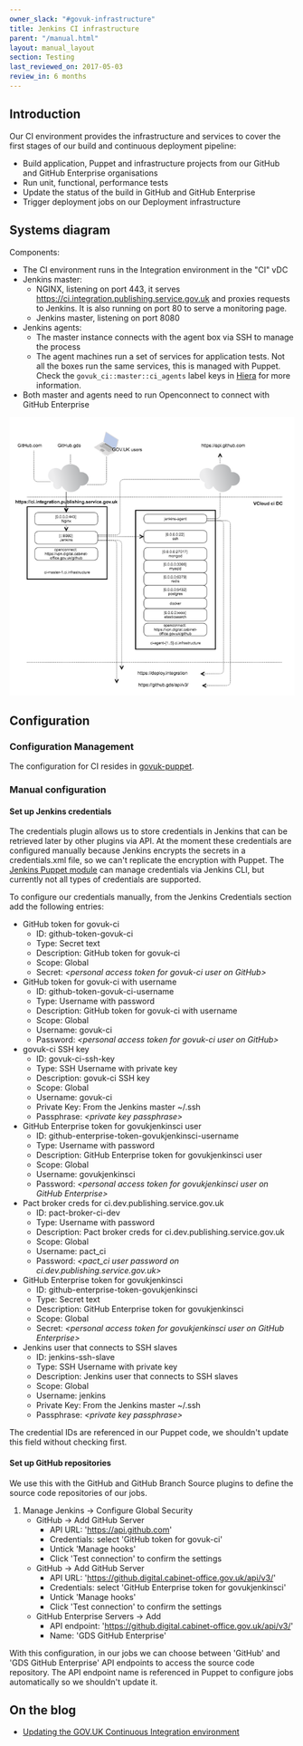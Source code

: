 ```yaml
---
owner_slack: "#govuk-infrastructure"
title: Jenkins CI infrastructure
parent: "/manual.html"
layout: manual_layout
section: Testing
last_reviewed_on: 2017-05-03
review_in: 6 months
---
```


## Introduction

Our CI environment provides the infrastructure and services to cover the
first stages of our build and continuous deployment pipeline:

- Build application, Puppet and infrastructure projects from our GitHub and GitHub Enterprise organisations
- Run unit, functional, performance tests
- Update the status of the build in GitHub and GitHub Enterprise
- Trigger deployment jobs on our Deployment infrastructure

## Systems diagram

Components:

- The CI environment runs in the Integration environment in the "CI" vDC
- Jenkins master:
  - NGINX, listening on port 443, it serves <https://ci.integration.publishing.service.gov.uk>
and proxies requests to Jenkins. It is also running on port 80 to serve a monitoring page.
  - Jenkins master, listening on port 8080
- Jenkins agents:
  - The master instance connects with the agent box via SSH to manage the process
  - The agent machines run a set of services for application tests. Not all the boxes run
    the same services, this is managed with Puppet. Check the `govuk_ci::master::ci_agents` label keys in
[Hiera](https://github.com/alphagov/govuk-puppet/blob/master/hieradata/common.yaml) for more information.
- Both master and agents need to run Openconnect to connect with GitHub Enterprise

![image](images/ci_infrastructure.png)

## Configuration

### Configuration Management

The configuration for CI resides in [govuk-puppet](https://github.com/alphagov/govuk-puppet/tree/master/modules/govuk_ci).

### Manual configuration

#### Set up Jenkins credentials

The credentials plugin allows us to store credentials in Jenkins that can be retrieved later by other plugins
via API. At the moment these credentials are configured manually because Jenkins encrypts the secrets in a
credentials.xml file, so we can't replicate the encryption with Puppet. The [Jenkins Puppet module](https://forge.puppet.com/rtyler/jenkins)
can manage credentials via Jenkins CLI, but currently not all types of credentials are supported.

To configure our credentials manually, from the Jenkins Credentials section add the following entries:

* GitHub token for govuk-ci
  - ID: github-token-govuk-ci
  - Type: Secret text
  - Description: GitHub token for govuk-ci
  - Scope: Global
  - Secret: *\<personal access token for govuk-ci user on GitHub\>*
* GitHub token for govuk-ci with username
  - ID: github-token-govuk-ci-username
  - Type: Username with password
  - Description: GitHub token for govuk-ci with username
  - Scope: Global
  - Username: govuk-ci
  - Password: *\<personal access token for govuk-ci user on GitHub\>*
* govuk-ci SSH key
  - ID: govuk-ci-ssh-key
  - Type: SSH Username with private key
  - Description: govuk-ci SSH key
  - Scope: Global
  - Username: govuk-ci
  - Private Key: From the Jenkins master ~/.ssh
  - Passphrase: *\<private key passphrase\>*
* GitHub Enterprise token for govukjenkinsci user
  - ID: github-enterprise-token-govukjenkinsci-username
  - Type: Username with password
  - Description: GitHub Enterprise token for govukjenkinsci user
  - Scope: Global
  - Username: govukjenkinsci
  - Password: *\<personal access token for govukjenkinsci user on GitHub Enterprise\>*
* Pact broker creds for ci.dev.publishing.service.gov.uk
  - ID: pact-broker-ci-dev
  - Type: Username with password
  - Description: Pact broker creds for ci.dev.publishing.service.gov.uk
  - Scope: Global
  - Username: pact_ci
  - Password: *\<pact_ci user password on ci.dev.publishing.service.gov.uk\>*
* GitHub Enterprise token for govukjenkinsci
  - ID: github-enterprise-token-govukjenkinsci
  - Type: Secret text
  - Description: GitHub Enterprise token for govukjenkinsci
  - Scope: Global
  - Secret: *\<personal access token for govukjenkinsci user on GitHub Enterprise\>*
* Jenkins user that connects to SSH slaves
  - ID: jenkins-ssh-slave
  - Type: SSH Username with private key
  - Description: Jenkins user that connects to SSH slaves
  - Scope: Global
  - Username: jenkins
  - Private Key: From the Jenkins master ~/.ssh
  - Passphrase: *\<private key passphrase\>*

The credential IDs are referenced in our Puppet code, we shouldn't update this field without checking first.

#### Set up GitHub repositories

We use this with the GitHub and GitHub Branch Source plugins to define the source code repositories of
our jobs.

1.  Manage Jenkins -\> Configure Global Security
    -   GitHub -\> Add GitHub Server
        -   API URL: 'https://api.github.com'
        -   Credentials: select 'GitHub token for govuk-ci'
        -   Untick 'Manage hooks'
        -   Click 'Test connection' to confirm the settings
    -   GitHub -\> Add GitHub Server
        -   API URL: 'https://github.digital.cabinet-office.gov.uk/api/v3/'
        -   Credentials: select 'GitHub Enterprise token for govukjenkinsci'
        -   Untick 'Manage hooks'
        -   Click 'Test connection' to confirm the settings
    -   GitHub Enterprise Servers -\> Add
        -   API endpoint: 'https://github.digital.cabinet-office.gov.uk/api/v3/'
        -   Name: 'GDS GitHub Enterprise'

With this configuration, in our jobs we can choose between 'GitHub' and 'GDS GitHub Enterprise' API endpoints to
access the source code repository. The API endpoint name is referenced in Puppet to configure jobs automatically so
we shouldn't update it.

## On the blog

- [Updating the GOV.UK Continuous Integration environment](https://gdstechnology.blog.gov.uk/2017/02/10/updating-the-gov-uk-continuous-integration-environment/)
